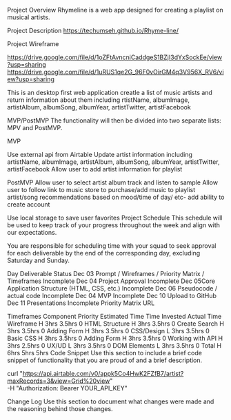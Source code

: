 Project Overview
Rhymeline is a web app designed for creating a playlist on musical artists.

Project Description
https://techumseh.github.io/Rhyme-line/

Project Wireframe

https://drive.google.com/file/d/1oZFtAvncniCaddgeS1BZjI3dYxSockEe/view?usp=sharing
https://drive.google.com/file/d/1uRUS1qe2G_96F0vOirGM4q3V956X_RV6/view?usp=sharing


This is an desktop first web application creatle a list of music artists and return information about them including rtistName, albumImage, artistAlbum, albumSong, albumYear, artistTwitter, artistFacebook


MVP/PostMVP
The functionality will then be divided into two separate lists: MPV and PostMVP.

MVP

Use external api from Airtable
Update artist information including artistName, albumImage, artistAlbum, albumSong, albumYear, artistTwitter, artistFacebook
Allow user to add artist information for playlist

PostMVP
Allow user to select artist album track and listen to sample
Allow user to follow link to music store to purchase/add music to playlist
artist/song recommendations based on mood/time of day/ etc- add ability to create account

Use local storage to save user favorites
Project Schedule
This schedule will be used to keep track of your progress throughout the week and align with our expectations.

You are responsible for scheduling time with your squad to seek approval for each deliverable by the end of the corresponding day, excluding Saturday and Sunday.

Day	Deliverable	Status
Dec 03	Prompt / Wireframes / Priority Matrix / Timeframes	Incomplete
Dec 04	Project Approval	Incomplete
Dec 05Core Application Structure (HTML, CSS, etc.)	Incomplete
Dec 06	Pseudocode / actual code	Incomplete
Dec 04	MVP	Incomplete
Dec 10 	Upload to GitHub
Dec 11	Presentations	Incomplete
Priority Matrix
URL

Timeframes
Component	Priority	Estimated Time	Time Invested	Actual Time
Wireframe	H	3hrs	3.5hrs	0
HTML Structure	H	3hrs	3.5hrs	0
Create Search	H	3hrs	3.5hrs	0
Adding Form	H	3hrs	3.5hrs	0
CSS/Design	L	3hrs	3.5hrs	0
Basic CSS	H	3hrs	3.5hrs	0
Adding Form	H	3hrs	3.5hrs	0
Working with API	H	3hrs	2.5hrs	0
UX/UD	L	3hrs	3.5hrs	0
DOM Elements	L	3hrs	3.5hrs	0
Total	H	6hrs	5hrs	5hrs
Code Snippet
Use this section to include a brief code snippet of functionality that you are proud of and a brief description.

curl "https://api.airtable.com/v0/appk5Co4HwK2FZfB7/artist?maxRecords=3&view=Grid%20view" \
  -H "Authorization: Bearer YOUR_API_KEY"

Change Log
Use this section to document what changes were made and the reasoning behind those changes.

